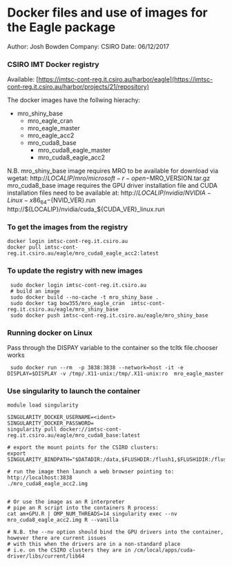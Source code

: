 # Docker files and use of images for the Eagle package

Author: Josh Bowden
Company: CSIRO
Date: 06/12/2017

### CSIRO IMT Docker registry  

Available: [https://imtsc-cont-reg.it.csiro.au/harbor/eagle](https://imtsc-cont-reg.it.csiro.au/harbor/projects/21/repository)

The docker images have the follwing hierachy:

* mro_shiny_base       
   * mro_eagle_cran
   * mro_eagle_master
   * mro_eagle_acc2
   * mro_cuda8_base            
        * mro_cuda8_eagle_master
        * mro_cuda8_eagle_acc2
 
 N.B. 
 mro_shiny_base image requires MRO to be available for download via wgetat:
      http://$LOCALIP/mro/microsoft-r-open-$MRO_VERSION.tar.gz
 mro_cuda8_base image requires the GPU driver installation file and CUDA installation files need to be available at:
      http://${LOCALIP}/nvidia/NVIDIA-Linux-x86_64-${NVID_VER}.run
      http://${LOCALIP}/nvidia/cuda_${CUDA_VER}_linux.run
 
 
### To get the images from the registry
```
docker login imtsc-cont-reg.it.csiro.au
docker pull imtsc-cont-reg.it.csiro.au/eagle/mro_cuda8_eagle_acc2:latest
```

### To update the registry with new images
```
 sudo docker login imtsc-cont-reg.it.csiro.au
 # build an image
 sudo docker build --no-cache -t mro_shiny_base .
 sudo docker tag bow355/mro_eagle_cran  imtsc-cont-reg.it.csiro.au/eagle/mro_shiny_base
 sudo docker push imtsc-cont-reg.it.csiro.au/eagle/mro_shiny_base
```

### Running docker on Linux 
Pass through the DISPAY variable to the container so the tcltk file.chooser works
```
 sudo docker run --rm  -p 3838:3838 --network=host -it -e DISPLAY=$DISPLAY -v /tmp/.X11-unix:/tmp/.X11-unix:ro  mro_eagle_master
```
 
###  Use singularity to launch the container
```
module load singularity

SINGULARITY_DOCKER_USERNAME=<ident>
SINGULARITY_DOCKER_PASSWORD=
singularity pull docker://imtsc-cont-reg.it.csiro.au/eagle/mro_cuda8_base:latest

# export the mount points for the CSIRO clusters:
export SINGULARITY_BINDPATH="$DATADIR:/data,$FLUSHDIR:/flush1,$FLUSH1DIR:/flush1,$FLUSH2DIR:/flush2,$MEMDIR:/memdir"
 
# run the image then launch a web browser pointing to: http://localhost:3838
./mro_cuda8_eagle_acc2.img


# Or use the image as an R interpreter
# pipe an R script into the containers R process:
cat am+GPU.R | OMP_NUM_THREADS=14 singularity exec --nv mro_cuda8_eagle_acc2.img R --vanilla

# N.B. the --nv option should bind the GPU drivers into the container, however there are current issues
# with this when the drivers are in a non-standard place
# i.e. on the CSIRO clusters they are in /cm/local/apps/cuda-driver/libs/current/lib64
```
